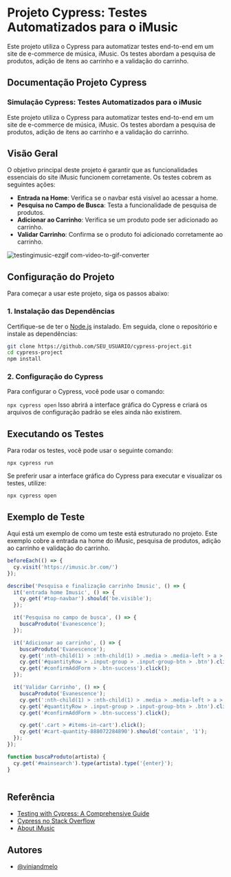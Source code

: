
# Projeto Cypress: Testes Automatizados para o iMusic

Este projeto utiliza o Cypress para automatizar testes end-to-end em um site de e-commerce de música, iMusic. Os testes abordam a pesquisa de produtos, adição de itens ao carrinho e a validação do carrinho.

## Documentação Projeto Cypress

### Simulação Cypress: Testes Automatizados para o iMusic

Este projeto utiliza o Cypress para automatizar testes end-to-end em um site de e-commerce de música, iMusic. Os testes abordam a pesquisa de produtos, adição de itens ao carrinho e a validação do carrinho.

## Visão Geral

O objetivo principal deste projeto é garantir que as funcionalidades essenciais do site iMusic funcionem corretamente. Os testes cobrem as seguintes ações:

- **Entrada na Home**: Verifica se o navbar está visível ao acessar a home.
- **Pesquisa no Campo de Busca**: Testa a funcionalidade de pesquisa de produtos.
- **Adicionar ao Carrinho**: Verifica se um produto pode ser adicionado ao carrinho.
- **Validar Carrinho**: Confirma se o produto foi adicionado corretamente ao carrinho.


![testingimusic-ezgif com-video-to-gif-converter](https://github.com/user-attachments/assets/d9aaa463-0286-43ee-aab3-783455e30c34)


## Configuração do Projeto

Para começar a usar este projeto, siga os passos abaixo:

### 1. Instalação das Dependências

Certifique-se de ter o [Node.js](https://nodejs.org/) instalado. Em seguida, clone o repositório e instale as dependências:

```bash
git clone https://github.com/SEU_USUARIO/cypress-project.git
cd cypress-project
npm install
```
### 2. Configuração do Cypress 

Para configurar o Cypress, você pode usar o comando:

```npx cypress open```
Isso abrirá a interface gráfica do Cypress e criará os arquivos de configuração padrão se eles ainda não existirem.
## Executando os Testes

Para rodar os testes, você pode usar o seguinte comando:

```npx cypress run```

Se preferir usar a interface gráfica do Cypress para executar e visualizar os testes, utilize:

```npx cypress open```


## Exemplo de Teste

Aqui está um exemplo de como um teste está estruturado no projeto. Este exemplo cobre a entrada na home do iMusic, pesquisa de produtos, adição ao carrinho e validação do carrinho.

~~~javascript
beforeEach(() => {
  cy.visit('https://imusic.br.com/')
});

describe('Pesquisa e finalização carrinho Imusic', () => {
  it('entrada home Imusic', () => {
    cy.get('#top-navbar').should('be.visible');
  });

  it('Pesquisa no campo de busca', () => {
    buscaProduto('Evanescence');
  });

  it('Adicionar ao carrinho', () => {
    buscaProduto('Evanescence');
    cy.get(':nth-child(1) > :nth-child(1) > .media > .media-left > a > .item-cover').click();
    cy.get('#quantityRow > .input-group > .input-group-btn > .btn').click();
    cy.get('#confirmAddForm > .btn-success').click();
  });

  it('Validar Carrinho', () => {
    buscaProduto('Evanescence');
    cy.get(':nth-child(1) > :nth-child(1) > .media > .media-left > a > .item-cover').click().should('be.visible');
    cy.get('#quantityRow > .input-group > .input-group-btn > .btn').click();
    cy.get('#confirmAddForm > .btn-success').click();

    cy.get('.cart > #items-in-cart').click();
    cy.get('#cart-quantity-888072284890').should('contain', '1');
  });
});

function buscaProduto(artista) {
  cy.get('#mainsearch').type(artista).type('{enter}');
}



~~~


## Referência

 - [Testing with Cypress: A Comprehensive Guide](https://docs.cypress.io/guides/overview/why-cypress)
 - [Cypress no Stack Overflow](https://stackoverflow.com/questions/tagged/cypress)
 - [About iMusic](https://bulldogjob.com/news/449-how-to-write-a-good-readme-for-your-github-project)


## Autores

- [@viniandmelo](https://github.com/ViniandMelo)

